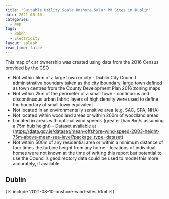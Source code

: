 ```yaml
---
title: "Suitable Utility Scale Onshore Solar PV Sites in Dublin"
date: 2021-08-10
categories:
  - map
tags:
  - Bokeh
  - Electricity
layout: splash
read_time: false
---
```

This map of car ownership was created using data from the 2016 Census provided by the CSO

- Not within 5km of a large town or city - Dublin City Council administrative boundary taken as the city boundary, large town defined as town centres from the County Development Plan 2016 zoning maps
- Not within 2km of the perimeter of a small town - continuous and discontinuous urban fabric layers of high density were used to define the boundary of small town equivalent
- Not located in an environmentally sensitive area (e.g. SAC, SPA, NHA)
- Not located within woodland areas or within 200m of woodland areas
- Located in areas with optimal wind speeds (greater than 8m/s assuming a 75m hub height) - Dataset available at (https://data.gov.ie/dataset/mean-offshore-wind-speed-2003-height-75m-above-mean-sea-level?package_type=dataset)
- Not within 500m of any residential area or within a minimum distance of four times the turbine height from any home - locations of individual homes were not known at the time of writing this report but potential to use the Council’s geodirectory data could be used to model this more accurately, if available.

## Dublin

{% include 2021-08-10-onshore-wind-sites.html %}